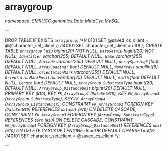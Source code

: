 ﻿# arraygroup
_namespace: [SMRUCC.genomics.Data.MetaCyc.MySQL](./index.md)_

--
 
 DROP TABLE IF EXISTS `arraygroup`;
 /*!40101 SET @saved_cs_client = @@character_set_client */;
 /*!40101 SET character_set_client = utf8 */;
 CREATE TABLE `arraygroup` (
 `WID` bigint(20) NOT NULL,
 `DataSetWID` bigint(20) NOT NULL,
 `Identifier` varchar(255) DEFAULT NULL,
 `Name` varchar(255) DEFAULT NULL,
 `Barcode` varchar(255) DEFAULT NULL,
 `ArraySpacingX` float DEFAULT NULL,
 `ArraySpacingY` float DEFAULT NULL,
 `NumArrays` smallint(6) DEFAULT NULL,
 `OrientationMark` varchar(255) DEFAULT NULL,
 `OrientationMarkPosition` varchar(25) DEFAULT NULL,
 `Width` float DEFAULT NULL,
 `Length` float DEFAULT NULL,
 `ArrayGroup_SubstrateType` bigint(20) DEFAULT NULL,
 `ArrayGroup_DistanceUnit` bigint(20) DEFAULT NULL,
 PRIMARY KEY (`WID`),
 KEY `FK_ArrayGroup1` (`DataSetWID`),
 KEY `FK_ArrayGroup3` (`ArrayGroup_SubstrateType`),
 KEY `FK_ArrayGroup4` (`ArrayGroup_DistanceUnit`),
 CONSTRAINT `FK_ArrayGroup1` FOREIGN KEY (`DataSetWID`) REFERENCES `dataset` (`WID`) ON DELETE CASCADE,
 CONSTRAINT `FK_ArrayGroup3` FOREIGN KEY (`ArrayGroup_SubstrateType`) REFERENCES `term` (`WID`) ON DELETE CASCADE,
 CONSTRAINT `FK_ArrayGroup4` FOREIGN KEY (`ArrayGroup_DistanceUnit`) REFERENCES `unit` (`WID`) ON DELETE CASCADE
 ) ENGINE=InnoDB DEFAULT CHARSET=utf8;
 /*!40101 SET character_set_client = @saved_cs_client */;
 
 --




